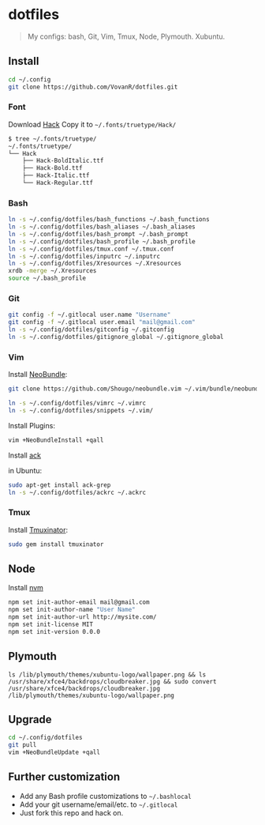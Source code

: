 # dotfiles

> My configs: bash, Git, Vim, Tmux, Node, Plymouth. Xubuntu.

## Install

```sh
cd ~/.config
git clone https://github.com/VovanR/dotfiles.git
```

### Font
Download [Hack](https://github.com/chrissimpkins/Hack)
Copy it to `~/.fonts/truetype/Hack/`
```sh
$ tree ~/.fonts/truetype/
~/.fonts/truetype/
└── Hack
    ├── Hack-BoldItalic.ttf
    ├── Hack-Bold.ttf
    ├── Hack-Italic.ttf
    └── Hack-Regular.ttf
```

### Bash

```sh
ln -s ~/.config/dotfiles/bash_functions ~/.bash_functions
ln -s ~/.config/dotfiles/bash_aliases ~/.bash_aliases
ln -s ~/.config/dotfiles/bash_prompt ~/.bash_prompt
ln -s ~/.config/dotfiles/bash_profile ~/.bash_profile
ln -s ~/.config/dotfiles/tmux.conf ~/.tmux.conf
ln -s ~/.config/dotfiles/inputrc ~/.inputrc
ln -s ~/.config/dotfiles/Xresources ~/.Xresources
xrdb -merge ~/.Xresources
source ~/.bash_profile
```

### Git

```sh
git config -f ~/.gitlocal user.name "Username"
git config -f ~/.gitlocal user.email "mail@gmail.com"
ln -s ~/.config/dotfiles/gitconfig ~/.gitconfig
ln -s ~/.config/dotfiles/gitignore_global ~/.gitignore_global
```

### Vim

Install [NeoBundle](https://github.com/Shougo/neobundle.vim):
```sh
git clone https://github.com/Shougo/neobundle.vim ~/.vim/bundle/neobundle.vim
```

```sh
ln -s ~/.config/dotfiles/vimrc ~/.vimrc
ln -s ~/.config/dotfiles/snippets ~/.vim/
```

Install Plugins:
```sh
vim +NeoBundleInstall +qall
```

Install [ack](http://beyondgrep.com/install/)

in Ubuntu:
```sh
sudo apt-get install ack-grep
ln -s ~/.config/dotfiles/ackrc ~/.ackrc
```

### Tmux

Install [Tmuxinator](https://github.com/tmuxinator/tmuxinator):
```sh
sudo gem install tmuxinator
```

## Node
Install [nvm](https://github.com/creationix/nvm)
```sh
npm set init-author-email mail@gmail.com
npm set init-author-name "User Name"
npm set init-author-url http://mysite.com/
npm set init-license MIT
npm set init-version 0.0.0
```

## Plymouth
```
ls /lib/plymouth/themes/xubuntu-logo/wallpaper.png && ls /usr/share/xfce4/backdrops/cloudbreaker.jpg && sudo convert /usr/share/xfce4/backdrops/cloudbreaker.jpg /lib/plymouth/themes/xubuntu-logo/wallpaper.png
```

## Upgrade

```sh
cd ~/.config/dotfiles
git pull
vim +NeoBundleUpdate +qall
```

## Further customization
- Add any Bash profile customizations to `~/.bashlocal`
- Add your git username/email/etc. to `~/.gitlocal`
- Just fork this repo and hack on.
